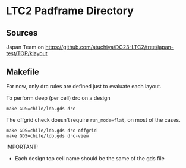 # LTC2 Padframe Directory

## Sources

Japan Team on https://github.com/atuchiya/DC23-LTC2/tree/japan-test/TOP/klayout


## Makefile

For now, only drc rules are defined just to evaluate each layout.

To perform deep (per cell) drc on a design
~~~
make GDS=chile/ldo.gds drc
~~~

The offgrid check doesn't require `run_mode=flat`, on most of the cases.

~~~
make GDS=chile/ldo.gds drc-offgrid
make GDS=chile/ldo.gds drc-view
~~~


IMPORTANT: 
- Each design top cell name should be the same of the gds file